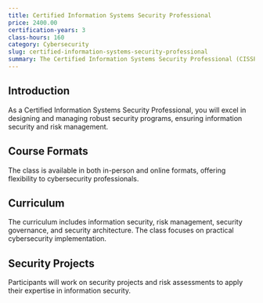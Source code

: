 ```yaml
---
title: Certified Information Systems Security Professional
price: 2400.00
certification-years: 3
class-hours: 160
category: Cybersecurity
slug: certified-information-systems-security-professional
summary: The Certified Information Systems Security Professional (CISSP) certification is designed for cybersecurity experts. This comprehensive class covers information security, risk management, and security governance. It equips candidates with the skills needed to design and manage robust security programs.
---
```


## Introduction

As a Certified Information Systems Security Professional, you will excel in designing and managing robust security programs, ensuring information security and risk management.

## Course Formats

The class is available in both in-person and online formats, offering flexibility to cybersecurity professionals.

## Curriculum

The curriculum includes information security, risk management, security governance, and security architecture. The class focuses on practical cybersecurity implementation.

## Security Projects

Participants will work on security projects and risk assessments to apply their expertise in information security.

